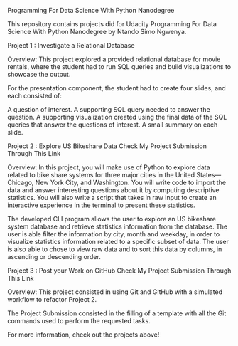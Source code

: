 Programming For Data Science With Python Nanodegree

This repository contains projects did for Udacity Programming For Data Science With Python Nanodegree by Ntando Simo Ngwenya.

Project 1 : Investigate a Relational Database

Overview:
This project explored a provided relational database for movie rentals, where the student had to run SQL queries and build visualizations to showcase the output.

For the presentation component, the student had to create four slides, and each consisted of:

A question of interest.
A supporting SQL query needed to answer the question.
A supporting visualization created using the final data of the SQL queries that answer the questions of interest.
A small summary on each slide.

Project 2 : Explore US Bikeshare Data
Check My Project Submission Through This Link

Overview:
In this project, you will make use of Python to explore data related to bike share systems for three major cities in the United States—Chicago, New York City, and Washington. You will write code to import the data and answer interesting questions about it by computing descriptive statistics. You will also write a script that takes in raw input to create an interactive experience in the terminal to present these statistics.

The developed CLI program allows the user to explore an US bikeshare system database and retrieve statistics information from the database. The user is able filter the information by city, month and weekday, in order to visualize statistics information related to a specific subset of data. The user is also able to chose to view raw data and to sort this data by columns, in ascending or descending order.

Project 3 : Post your Work on GitHub
Check My Project Submission Through This Link

Overview:
This project consisted in using Git and GitHub with a simulated workflow to refactor Project 2.

The Project Submission consisted in the filling of a template with all the Git commands used to perform the requested tasks.

For more information, check out the projects above!
